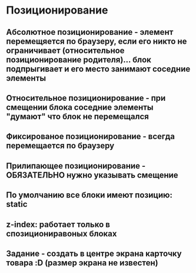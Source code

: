 # Позиционирование
## Абсолютное позиционирование - элемент перемещяется по браузеру, если его никто не ограничивает (относительное позиционирование родителя)... блок подпрыгивает и его место занимают соседние элементы
## Относительное позиционирование - при смещении блока соседние элементы "думают" что блок не перемещался
## Фиксированое позиционирование - всегда перемещается по браузеру 
## Прилипающее позиционирование - ОБЯЗАТЕЛЬНО нужно указывать смещение
## По умолчанию все блоки имеют позицию: static
## z-index: работает только в спозициониравоных блоках
## Задание - создать в центре экрана карточку товара :D (размер экрана не известен)
